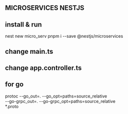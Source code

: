 
## MICROSERVICES NESTJS
## install & run
nest new micro_serv
pnpm i --save @nestjs/microservices
## change main.ts
## change app.controller.ts

## for go
protoc --go_out=. --go_opt=paths=source_relative \
  --go-grpc_out=. --go-grpc_opt=paths=source_relative \
  *.proto
